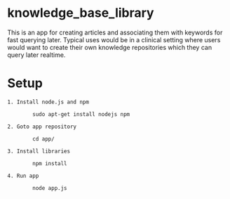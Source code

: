 knowledge_base_library
======================

This is an app for creating articles and associating them with keywords for fast
querying later. Typical uses would be in a clinical setting where users would 
want to create their own knowledge repositories which they can query later 
realtime.

Setup
=====

	1. Install node.js and npm
			
			sudo apt-get install nodejs npm
			
	2. Goto app repository
	
			cd app/
			
	3. Install libraries
	
			npm install 
			
	4. Run app
	
			node app.js
			
